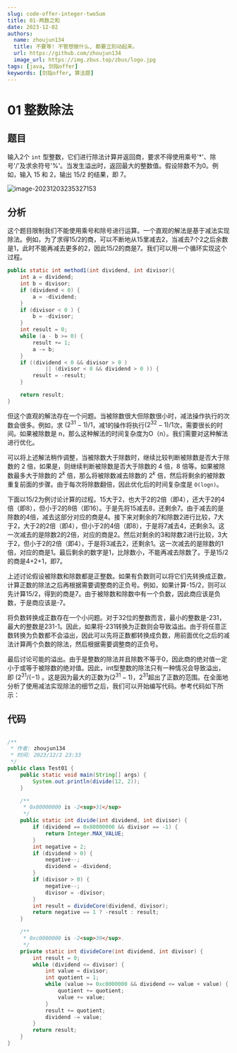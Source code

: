 ```yaml
---
slug: code-offer-integer-twoSum
title: 01-两数之和
date: 2023-12-02
authors:
  name: zhoujun134
  title: 不要等! 不管想做什么, 都要立刻动起来。
  url: https://github.com/zhoujun134
  image_url: https://img.zbus.top/zbus/logo.jpg
tags: [java, 剑指offer]
keywords: [剑指offer, 算法题]
---
```


# 01 整数除法

## 题目

输入2个 `int` 型整数，它们进行除法计算并返回商，要求不得使用乘号'*'、除号'/'及求余符号'%'。当发生溢出时，返回最大的整数值。假设除数不为0。例如，输入 15 和 2，输出 15/2 的结果，即 7。

![image-20231203235327153](https://img.zbus.top//zbus/blog/202312032353622.webp)

## 分析

这个题目限制我们不能使用乘号和除号进行运算。一个直观的解法是基于减法实现除法。例如，为了求得15/2的商，可以不断地从15里减去2，当减去7个2之后余数是1，此时不能再减去更多的2，因此15/2的商是7。我们可以用一个循环实现这个过程。

```java
public static int method1(int dividend, int divisor){
    int a = dividend;
    int b = divisor;
    if (dividend < 0) {
        a = -dividend;
    }
    if (divisor < 0 ) {
        b = -divisor;
    }
    int result = 0;
    while (a - b >= 0) {
        result += 1;
        a -= b;
    }
    if ((dividend < 0 && divisor > 0 )
            || (divisor < 0 && dividend > 0 )) {
        result = -result;
    }

    return result;
}
```

但这个直观的解法存在一个问题。当被除数很大但除数很小时，减法操作执行的次数会很多。例如，求 $(2^{31} - 1)/1$，减1的操作将执行$(2^{32} - 1)/1$次，需要很长的时间。如果被除数是 n，那么这种解法的时间复杂度为O（n）。我们需要对这种解法进行优化。

可以将上述解法稍作调整，当被除数大于除数时，继续比较判断被除数是否大于除数的 2 倍，如果是，则继续判断被除数是否大于除数的 4 倍，8 倍等。如果被除数最多大于除数的 $2^k$ 倍，那么将被除数减去除数的  $2^k$ 倍，然后将剩余的被除数重复前面的步骤。由于每次将除数翻倍，因此优化后的时间复杂度是 `O(logn)`。

下面以15/2为例讨论计算的过程。15大于2，也大于2的2倍（即4），还大于2的4倍（即8），但小于2的8倍（即16）。于是先将15减去8，还剩余7。由于减去的是除数的4倍，减去这部分对应的商是4。接下来对剩余的7和除数2进行比较，7大于2，大于2的2倍（即4），但小于2的4倍（即8），于是将7减去4，还剩余3。这一次减去的是除数2的2倍，对应的商是2。然后对剩余的3和除数2进行比较，3大于2，但小于2的2倍（即4），于是将3减去2，还剩余1。这一次减去的是除数的1倍，对应的商是1。最后剩余的数字是1，比除数小，不能再减去除数了。于是15/2的商是4+2+1，即7。

上述讨论假设被除数和除数都是正整数。如果有负数则可以将它们先转换成正数，计算正数的除法之后再根据需要调整商的正负号。例如，如果计算-15/2，则可以先计算15/2，得到的商是7。由于被除数和除数中有一个负数，因此商应该是负数，于是商应该是-7。

将负数转换成正数存在一个小问题。对于32位的整数而言，最小的整数是-231，最大的整数是231-1。因此，如果将-231转换为正数则会导致溢出。由于将任意正数转换为负数都不会溢出，因此可以先将正数都转换成负数，用前面优化之后的减法计算两个负数的除法，然后根据需要调整商的正负号。

最后讨论可能的溢出。由于是整数的除法并且除数不等于0，因此商的绝对值一定小于或等于被除数的绝对值。因此，int型整数的除法只有一种情况会导致溢出，即 $(2^{31}/(-1)$ 。这是因为最大的正数为$(2^{31}-1)$，$2^{31}$超出了正数的范围。在全面地分析了使用减法实现除法的细节之后，我们可以开始编写代码。参考代码如下所示：

## 代码

```java

/**
 * 作者: zhoujun134
 * 时间: 2023/12/2 23:33
 */
public class Test01 {
    public static void main(String[] args) {
        System.out.println(divide(12, 2));
    }

    /**
     * 0x80000000 is -2<sup>31</sup>
     */
    public static int divide(int dividend, int divisor) {
        if (dividend == 0x80000000 && divisor == -1) {
            return Integer.MAX_VALUE;
        }
        int negative = 2;
        if (dividend > 0) {
            negative--;
            dividend = -dividend;
        }
        if (divisor > 0) {
            negative--;
            divisor = -divisor;
        }
        int result = divideCore(dividend, divisor);
        return negative == 1 ? -result : result;
    }

    /**
     * 0xc0000000 is -2<sup>30</sup>.
     */
    private static int divideCore(int dividend, int divisor) {
        int result = 0;
        while (dividend <= divisor) {
            int value = divisor;
            int quotient = 1;
            while (value >= 0xc0000000 && dividend <= value + value) {
                quotient += quotient;
                value += value;
            }
            result += quotient;
            dividend -= value;
        }
        return result;
    }
}

```


